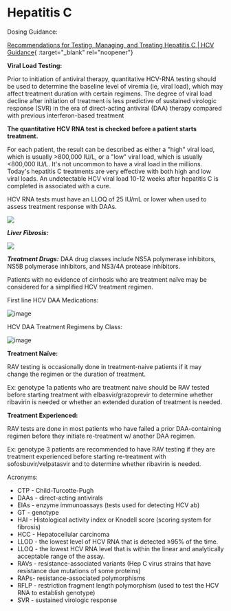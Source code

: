 # Hepatitis C

Dosing Guidance:

[Recommendations for Testing, Managing, and Treating Hepatitis C | HCV Guidance](https://www.hcvguidelines.org/){ :target="_blank" rel="noopener"}

**Viral Load Testing:** 

Prior to initiation of antiviral therapy, quantitative HCV-RNA testing should be used to determine the baseline level of viremia (ie, viral load), which may affect treatment duration with certain regimens. The degree of viral load decline after initiation of treatment is less predictive of sustained virologic response (SVR) in the era of direct-acting antiviral (DAA) therapy compared with previous interferon-based treatment 


**The quantitative HCV RNA test is checked before a patient starts treatment.**

For each patient, the result can be described as either a "high" viral load, which is usually >800,000 IU/L, or a "low" viral load, which is usually <800,000 IU/L. It's not uncommon to have a viral load in the millions. Today's hepatitis C treatments are very effective with both high and low viral loads. An undetectable HCV viral load 10-12 weeks after hepatitis C is completed is associated with a cure.

HCV RNA tests must have an LLOQ of 25 IU/mL or lower when used to assess treatment response with DAAs.

![](https://user-images.githubusercontent.com/122046056/227419702-1156cdba-5bfb-41e6-9bf7-1b02313bb751.png)

***Liver Fibrosis:***

![](https://user-images.githubusercontent.com/122046056/227419831-b962bf47-e505-427a-8021-fd5b387fd8e5.png)

***Treatment Drugs:***
DAA drug classes include NS5A polymerase inhibitors, NS5B polymerase inhibitors, and NS3/4A protease inhibitors.

Patients with no evidence of cirrhosis who are treatment naïve may be considered for a simplified HCV treatment regimen.

First line HCV DAA Medications: 

![image](https://user-images.githubusercontent.com/122046056/227420175-f998e332-81eb-46f8-864b-8a502f382a8f.png)


HCV DAA Treatment Regimens by Class:  

![image](https://user-images.githubusercontent.com/122046056/227420292-b01eb526-53bd-40d2-af78-32d83d377474.png)

**Treatment Naïve:**

RAV testing is occasionally done in treatment-naive patients if it may change the regimen or the duration of treatment.

Ex: genotype 1a patients who are treatment naive should be RAV tested before starting treatment with elbasvir/grazoprevir to determine whether ribavirin is needed or whether an extended duration of treatment is needed.

**Treatment Experienced:**

RAV tests are done in most patients who have failed a prior DAA-containing regimen before they initiate re-treatment w/ another DAA regimen.

Ex: genotype 3 patients are recommended to have RAV testing if they are treatment experienced before starting re-treatment with sofosbuvir/velpatasvir and to determine whether ribavirin is needed.


Acronyms:
- CTP - Child-Turcotte-Pugh
- DAAs - direct-acting antivirals
- EIAs - enzyme immunoassays (tests used for detecting HCV ab)
- GT - genotype
- HAI - Histological activity index or Knodell score (scoring system for fibrosis)
- HCC - Hepatocellular carcinoma
- LLOD - the lowest level of HCV RNA that is detected ≥95% of the time.
- LLOQ - the lowest HCV RNA level that is within the linear and analytically acceptable range of the assay.
- RAVs - resistance-associated variants (Hep C virus strains that have resistance due mutations of some proteins)
- RAPs- resistance-associated polymorphisms
- RFLP - restriction fragment length polymorphism (used to test the HCV RNA to establish genotype)
- SVR - sustained virologic response




